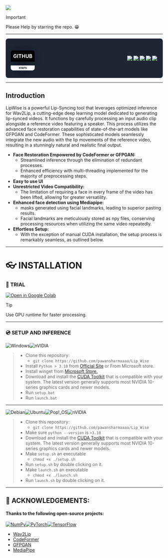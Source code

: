 <div style="display: flex; justify-content: space-between;">
    <img src= "https://github.com/pawansharmaaaa/Lip_Wise/assets/56242483/5bc1b8af-879a-414b-b54a-db605a53c8f7"><img>
</div>

> [!IMPORTANT]
> Please Help by starring the repo. :grin:

---

<header style="display: flex; align-items: center; justify-content: space-between; background-color: #1E2533FF; margin-bottom: 0px; padding: 1rem 1rem; border-radius: 8px 8px 8px 8px;">
    <div style="display: inline-block; gap: 0rem;">
        <h1 style="background-color: black; color: white; border-radius: 8px 8px 0px 0px; font-size: 1rem; font-weight: 700; padding: 0.5rem; text-align: left; margin-bottom: 0.5em; text-shadow: hsla(0, 2%, 9%, 0.747) 0 1px 30px;">GITHUB</h1>
        <h2 style="background-color: white; color: black; border-radius: 0px 0px 8px 8px; font-size: 0.5rem; font-weight: 700; text-align: center; margin-bottom: 1em; padding: 0.2rem; text-shadow: hsla(0, 2%, 9%, 0.747) 0 1px 30px;">STATS</h2>
    </div>
    <div style="display: flex; align-items: center;">
        <img src="https://img.shields.io/github/forks/pawansharmaaaa/Lip_Wise?style=social" style="max-width: 20rem; height: auto; padding: 2px; background-color: transparent;">
        <img src="https://img.shields.io/github/stars/pawansharmaaaa/Lip_Wise?style=social" style="max-width: 20rem; height: auto; padding: 2px; background-color: transparent;">
        <img src="https://img.shields.io/github/watchers/pawansharmaaaa/Lip_Wise?style=social" style="max-width: 20rem; height: auto; padding: 2px; background-color: transparent;">
        <img src="https://img.shields.io/github/contributors/pawansharmaaaa/Lip_Wise?style=social&logo=github" style="max-width: 20rem; height: auto; padding: 2px; background-color: transparent;">
        <img src="https://img.shields.io/github/commit-activity/w/pawansharmaaaa/Lip_Wise?style=social&logo=github" style="max-width: 20rem; height: auto; padding: 2px; background-color: transparent;">
    </div>
</header>

---

## **Introduction**

LipWise is a powerful Lip-Syncing tool that leverages optimized inference for Wav2Lip, a cutting-edge deep learning model dedicated to generating lip-synced videos. It functions by carefully processing an input audio clip alongside a reference video featuring a speaker. This process utilizes the advanced face restoration capabilities of state-of-the-art models like GFPGAN and CodeFormer. These sophisticated models seamlessly integrate the new audio with the lip movements of the reference video, resulting in a stunningly natural and realistic final output.

* **Face Restoration Empowered by CodeFormer or GFPGAN:**
    * Streamlined inference through the elimination of redundant processes.
    * Enhanced efficiency with multi-threading implemented for the majority of preprocessing steps.
* **Easy to use UI**
* **Unrestricted Video Compatibility:**
    * The limitation of requiring a face in every frame of the video has been lifted, allowing for greater versatility.  
* **Enhanced face detection using Mediapipe:**
    * masks generated using facial landmarks, leading to superior pasting results.
    * Facial landmarks are meticulously stored as npy files, conserving processing resources when utilizing the same video repeatedly.
* **Effortless Setup:**
    *  With the exception of manual CUDA installation, the setup process is remarkably seamless, as outlined below.

---

# :eyeglasses: **INSTALLATION**
### :softball: **TRIAL**
<a href='https://colab.research.google.com/drive/1RSqHSi-ufSQCOlBGxCr8WOma1ihJuX9I?usp=sharing' target="_blank"><img alt='Open in Google Colab' src='https://img.shields.io/badge/OPEN_IN COLAB-100000?style=for-the-badge&logo=Google Colab&logoColor=927123&labelColor=black&color=ffffff'/></a>
> [!TIP]
> Use GPU runtime for faster processing.

---

### :cd: **SETUP AND INFERENCE**
![Windows](https://img.shields.io/badge/Windows-0078D6?style=for-the-badge&logo=windows&logoColor=white)![nVIDIA](https://img.shields.io/badge/nVIDIA-%2376B900.svg?style=for-the-badge&logo=nVIDIA&logoColor=white)
> * Clone this repository:
>   * `git clone https://github.com/pawansharmaaaa/Lip_Wise`
> * Install `Python > 3.10` from [Official Site](https://www.python.org/downloads/) or From Microsoft store.
> * Install winget from [Microsoft Store.](https://www.microsoft.com/p/app-installer/9nblggh4nns1#activetab=pivot:overviewtab)
> * Download and install the [CUDA Toolkit](https://developer.nvidia.com/cuda-downloads) that is compatible with your system. The latest version generally supports most NVIDIA 10-series graphics cards and newer models.
> * Run `setup.bat`
> * Run `launch.bat`

---

![Debian](https://img.shields.io/badge/Debian-D70A53?style=for-the-badge&logo=debian&logoColor=white)![Ubuntu](https://img.shields.io/badge/Ubuntu-E95420?style=for-the-badge&logo=ubuntu&logoColor=white)![Pop!\_OS](https://img.shields.io/badge/Pop!_OS-48B9C7?style=for-the-badge&logo=Pop!_OS&logoColor=white)![nVIDIA](https://img.shields.io/badge/nVIDIA-%2376B900.svg?style=for-the-badge&logo=nVIDIA&logoColor=white)
> * Clone this repository:
>   * `git clone https://github.com/pawansharmaaaa/Lip_Wise`
> * Make sure `python --version` is `>3.10`
> * Download and install the [CUDA Toolkit](https://developer.nvidia.com/cuda-downloads) that is compatible with your system. The latest version generally supports most NVIDIA 10-series graphics cards and newer models.
> * Make `setup.sh` an executable
>   * `chmod +x ./setup.sh`
> * Run `setup.sh` by double clicking on it.
> * Make `launch.sh` an executable
>   * `chmod +x ./launch.sh`
> * Run `launch.sh` by double clicking on it.

---

## :hugs: ACKNOWLEDGEMENTS:

#### Thanks to the following open-source projects:
[![NumPy](https://img.shields.io/badge/numpy-%23013243.svg?style=for-the-badge&logo=numpy&logoColor=white)](https://numpy.org/)[![PyTorch](https://img.shields.io/badge/PyTorch-%23EE4C2C.svg?style=for-the-badge&logo=PyTorch&logoColor=white)](https://pytorch.org/)[![TensorFlow](https://img.shields.io/badge/TensorFlow-%23FF6F00.svg?style=for-the-badge&logo=TensorFlow&logoColor=white)](https://www.tensorflow.org/)

* <a href="https://github.com/Rudrabha/Wav2Lip" target="_blank">Wav2Lip</a>
* <a href="https://github.com/sczhou/CodeFormer" target="_blank">CodeFormer</a>
* <a href="https://github.com/TencentARC/GFPGAN" target="_blank">GFPGAN</a>
* <a href="https://github.com/googlesamples/mediapipe" target="_blank">MediaPipe</a>
